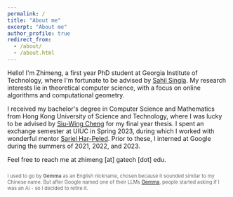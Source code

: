 ```yaml
---
permalink: /
title: "About me"
excerpt: "About me"
author_profile: true
redirect_from: 
  - /about/
  - /about.html
---
```


Hello! I'm Zhimeng, a first year PhD student at Georgia Institute of Technology, where I'm fortunate to be advised by [Sahil Singla](https://faculty.cc.gatech.edu/~ssingla7/). My research interests lie in theoretical computer science, with a focus on online algorithms and computational geometry.

I received my bachelor's degree in Computer Science and Mathematics from Hong Kong University of Science and Technology, where I was lucky to be advised by [Siu-Wing Cheng](https://www.cse.ust.hk/faculty/scheng/) for my final year thesis. I spent an exchange semester at UIUC in Spring 2023, during which I worked with wonderful mentor [Sariel Har-Peled](https://sarielhp.org/). Prior to these, I interned at Google during the summers of 2021, 2022, and 2023. 

Feel free to reach me at zhimeng [at] gatech [dot] edu.

<p style="font-size: 0.8em; color: #666; margin-top: 2em;">
  I used to go by <strong>Gemma</strong> as an English nickname, chosen because it sounded similar to my Chinese name. But after Google named one of their LLMs <a href="https://ai.google.dev/gemma" target="_blank">Gemma</a>, people started asking if I was an AI - so I decided to retire it.
</p>
